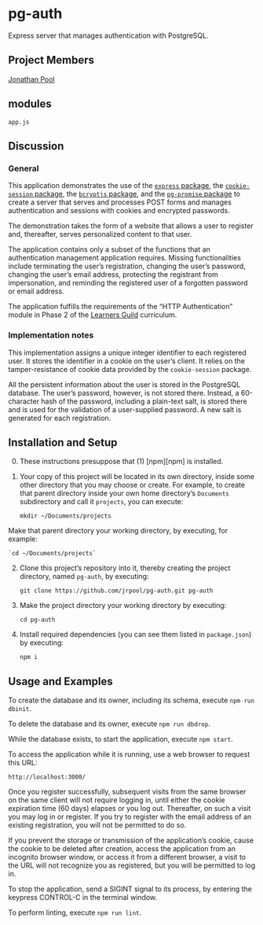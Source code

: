 # pg-auth
Express server that manages authentication with PostgreSQL.

## Project Members

[Jonathan Pool](https://github.com/jrpool)

## modules

```
app.js
```

## Discussion

### General

This application demonstrates the use of the [`express` package][exp], the [`cookie-session` package][cs], the [`bcryptjs` package][bc], and the [`pg-promise` package][pgpr] to create a server that serves and processes POST forms and manages authentication and sessions with cookies and encrypted passwords.

The demonstration takes the form of a website that allows a user to register and, thereafter, serves personalized content to that user.

The application contains only a subset of the functions that an authentication management application requires. Missing functionalities include terminating the user’s registration, changing the user’s password, changing the user’s email address, protecting the registrant from impersonation, and reminding the registered user of a forgotten password or email address.

The application fulfills the requirements of the “HTTP Authentication” module in Phase 2 of the [Learners Guild][lg] curriculum.

### Implementation notes

This implementation assigns a unique integer identifier to each registered user. It stores the identifier in a cookie on the user’s client. It relies on the tamper-resistance of cookie data provided by the `cookie-session` package.

All the persistent information about the user is stored in the PostgreSQL database. The user’s password, however, is not stored there. Instead, a 60-character hash of the password, including a plain-text salt, is stored there and is used for the validation of a user-supplied password. A new salt is generated for each registration.

## Installation and Setup

0. These instructions presuppose that (1) [npm][npm] is installed.

1. Your copy of this project will be located in its own directory, inside some other directory that you may choose or create. For example, to create that parent directory inside your own home directory’s `Documents` subdirectory and call it `projects`, you can execute:

    `mkdir ~/Documents/projects`

Make that parent directory your working directory, by executing, for example:

    `cd ~/Documents/projects`

2. Clone this project’s repository into it, thereby creating the project directory, named `pg-auth`, by executing:

    `git clone https://github.com/jrpool/pg-auth.git pg-auth`

2. Make the project directory your working directory by executing:

    `cd pg-auth`

3. Install required dependencies (you can see them listed in `package.json`) by executing:

    `npm i`

## Usage and Examples

To create the database and its owner, including its schema, execute `npm run dbinit`.

To delete the database and its owner, execute `npm run dbdrop`.

While the database exists, to start the application, execute `npm start`.

To access the application while it is running, use a web browser to request this URL:

`http://localhost:3000/`

Once you register successfully, subsequent visits from the same browser on the same client will not require logging in, until either the cookie expiration time (60 days) elapses or you log out. Thereafter, on such a visit you may log in or register. If you try to register with the email address of an existing registration, you will not be permitted to do so.

If you prevent the storage or transmission of the application’s cookie, cause the cookie to be deleted after creation, access the application from an incognito browser window, or access it from a different browser, a visit to the URL will not recognize you as registered, but you will be permitted to log in.

To stop the application, send a SIGINT signal to its process, by entering the keypress CONTROL-C in the terminal window.

To perform linting, execute `npm run lint`.

[bc]: https://www.npmjs.com/package/bcryptjs
[cs]: https://www.npmjs.com/package/cookie-session
[exp]: https://www.npmjs.com/package/express
[lg]: https://www.learnersguild.org
[pgpr]: https://www.npmjs.com/package/pg-promise
